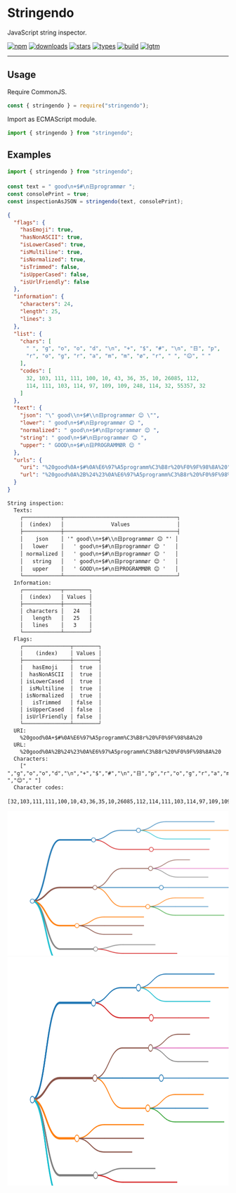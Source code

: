 # Stringendo

JavaScript string inspector.

[![npm](https://badgen.net/npm/v/stringendo?&icon=npm&label=npm&color=DD3636)](https://www.npmjs.com/package/stringendo)
[![downloads](https://badgen.net/npm/dt/stringendo?&icon=terminal&label=downloads&color=009688)](https://www.npmjs.com/package/stringendo)
[![stars](https://badgen.net/github/stars/r37r0m0d3l/stringendo?&icon=github&label=stars&color=ffcc33)](https://github.com/r37r0m0d3l/stringendo)
[![types](https://badgen.net/npm/types/stringendo?&icon=typescript&label=types&color=1E90FF)](https://github.com/r37r0m0d3l/stringendo/blob/master/dist/stringendo.d.ts)
[![build](https://badgen.net/travis/r37r0m0d3l/stringendo?&icon=travis&label=build)](https://travis-ci.org/r37r0m0d3l/stringendo)
[![lgtm](https://badgen.net/lgtm/grade/g/r37r0m0d3l/stringendo?&icon=lgtm&label=lgtm:js/ts&color=00C853)](https://lgtm.com/projects/g/r37r0m0d3l/stringendo/alerts/)

---

## Usage

Require CommonJS.

```javascript
const { stringendo } = require("stringendo");
```

Import as ECMAScript module.

```javascript
import { stringendo } from "stringendo";
```

## Examples

```javascript
import { stringendo } from "stringendo";

const text = " good\n+$#\n日programmør ";
const consolePrint = true;
const inspectionAsJSON = stringendo(text, consolePrint);
```

```json
{
  "flags": {
    "hasEmoji": true,
    "hasNonASCII": true,
    "isLowerCased": true,
    "isMultiline": true,
    "isNormalized": true,
    "isTrimmed": false,
    "isUpperCased": false,
    "isUrlFriendly": false
  },
  "information": {
    "characters": 24,
    "length": 25,
    "lines": 3
  },
  "list": {
    "chars": [
      " ", "g", "o", "o", "d", "\n", "+", "$", "#", "\n", "日", "p",
      "r", "o", "g", "r", "a", "m", "m", "ø", "r", " ", "😊", " "
    ],
    "codes": [
      32, 103, 111, 111, 100, 10, 43, 36, 35, 10, 26085, 112,
      114, 111, 103, 114, 97, 109, 109, 248, 114, 32, 55357, 32
    ]
  },
  "text": {
    "json": "\" good\\n+$#\\n日programmør 😊 \"",
    "lower": " good\n+$#\n日programmør 😊 ",
    "normalized": " good\n+$#\n日programmør 😊 ",
    "string": " good\n+$#\n日programmør 😊 ",
    "upper": " GOOD\n+$#\n日PROGRAMMØR 😊 "
  },
  "urls": {
    "uri": "%20good%0A+$#%0A%E6%97%A5programm%C3%B8r%20%F0%9F%98%8A%20",
    "url": "%20good%0A%2B%24%23%0A%E6%97%A5programm%C3%B8r%20%F0%9F%98%8A%20"
  }
}
```

```shell
String inspection:
  Texts:
    ┌────────────┬────────────────────────────────────┐
    │  (index)   │               Values               │
    ├────────────┼────────────────────────────────────┤
    │    json    │ '" good\\n+$#\\n日programmør 😊 "' │
    │   lower    │   ' good\n+$#\n日programmør 😊 '   │
    │ normalized │   ' good\n+$#\n日programmør 😊 '   │
    │   string   │   ' good\n+$#\n日programmør 😊 '   │
    │   upper    │   ' GOOD\n+$#\n日PROGRAMMØR 😊 '   │
    └────────────┴────────────────────────────────────┘
  Information:
    ┌────────────┬────────┐
    │  (index)   │ Values │
    ├────────────┼────────┤
    │ characters │   24   │
    │   length   │   25   │
    │   lines    │   3    │
    └────────────┴────────┘
  Flags:
    ┌───────────────┬────────┐
    │    (index)    │ Values │
    ├───────────────┼────────┤
    │   hasEmoji    │  true  │
    │  hasNonASCII  │  true  │
    │ isLowerCased  │  true  │
    │  isMultiline  │  true  │
    │ isNormalized  │  true  │
    │   isTrimmed   │ false  │
    │ isUpperCased  │ false  │
    │ isUrlFriendly │ false  │
    └───────────────┴────────┘
  URI:
    %20good%0A+$#%0A%E6%97%A5programm%C3%B8r%20%F0%9F%98%8A%20
  URL:
    %20good%0A%2B%24%23%0A%E6%97%A5programm%C3%B8r%20%F0%9F%98%8A%20
  Characters:
    [" ","g","o","o","d","\n","+","$","#","\n","日","p","r","o","g","r","a","m","m","ø","r"," ","😊"," "]
  Character codes:
    [32,103,111,111,100,10,43,36,35,10,26085,112,114,111,103,114,97,109,109,248,114,32,55357,32]
```

![My Open Source Map](https://raw.githubusercontent.com/r37r0m0d3l/r37r0m0d3l/master/osmap.svg?sanitize=true)
<img src="https://raw.githubusercontent.com/r37r0m0d3l/r37r0m0d3l/master/osmap.svg?sanitize=true" width="960" height="520">
